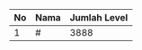 | No | Nama            | Jumlah Level |
|----|-----------------|--------------|
| 1  | #    |    3888        |
